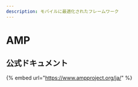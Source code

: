 ```yaml
---
description: モバイルに最適化されたフレームワーク
---
```


# AMP

## 公式ドキュメント

{% embed url="https://www.ampproject.org/ja/" %}



